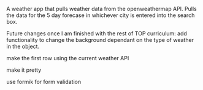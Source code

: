 A weather app that pulls weather data from the openweathermap API. Pulls the data for the 5 day forecase in whichever city is entered into the search box.

Future changes once I am finished with the rest of TOP curriculum:
add functionality to change the background dependant on the type of weather in the object.

make the first row using the current weather API

make it pretty 

use formik for form validation

